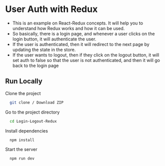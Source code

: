 
# User Auth with Redux

- This is an example on React-Redux concepts. It will help you to understand how Redux works and how it can be used.
- So basically, there is a login page, and whenever a user clicks on the login button, it will authenticate the user. 
- If the user is authenticated, then it will redirect to the next page by updating the state in the store. 
- If the user wants to logout, then if they click on the logout button, it will set auth to false so that the user is not authenticated, and then it will go back to the login page
## Run Locally

Clone the project

```bash
  git clone / Download ZIP
```

Go to the project directory

```bash
  cd Login-Logout-Redux
```

Install dependencies

```bash
  npm install
```

Start the server

```bash
  npm run dev
```

